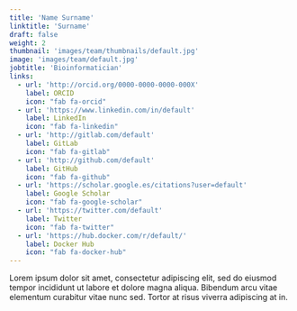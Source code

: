 ```yaml
---
title: 'Name Surname'
linktitle: 'Surname'
draft: false
weight: 2
thumbnail: 'images/team/thumbnails/default.jpg'
image: 'images/team/default.jpg'
jobtitle: 'Bioinformatician'
links:
  - url: 'http://orcid.org/0000-0000-0000-000X'
    label: ORCID
    icon: "fab fa-orcid"
  - url: 'https://www.linkedin.com/in/default'
    label: LinkedIn
    icon: "fab fa-linkedin"
  - url: 'http://gitlab.com/default'
    label: GitLab
    icon: "fab fa-gitlab"
  - url: 'http://github.com/default'
    label: GitHub
    icon: "fab fa-github"
  - url: 'https://scholar.google.es/citations?user=default'
    label: Google Scholar
    icon: "fab fa-google-scholar"
  - url: 'https://twitter.com/default'
    label: Twitter
    icon: "fab fa-twitter"
  - url: 'https://hub.docker.com/r/default/'
    label: Docker Hub
    icon: "fab fa-docker-hub"
---
```


Lorem ipsum dolor sit amet, consectetur adipiscing elit, sed do eiusmod tempor incididunt ut labore et dolore magna aliqua. Bibendum arcu vitae elementum curabitur vitae nunc sed. Tortor at risus viverra adipiscing at in.
